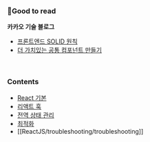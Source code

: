 
### Good to read

**카카오 기술 블로그**
- [프론트엔드 SOLID 원칙](https://fe-developers.kakaoent.com/2023/230330-frontend-solid/)
- [더 가치있는 공통 컴포넌트 만들기](https://fe-developers.kakaoent.com/2024/240116-common-component/)

<br>

### Contents
- [React 기본](./basic)
- [리액트 훅](./hook)
- [전역 상태 관리](./globalState)
- [최적화](./optimization)
- [[ReactJS/troubleshooting/troubleshooting]]

<br>
